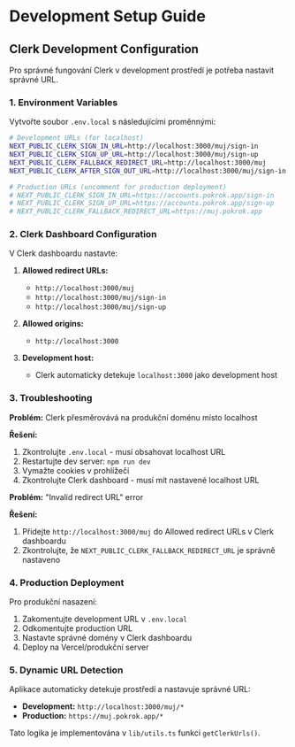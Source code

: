 # Development Setup Guide

## Clerk Development Configuration

Pro správné fungování Clerk v development prostředí je potřeba nastavit správné URL.

### 1. Environment Variables

Vytvořte soubor `.env.local` s následujícími proměnnými:

```bash
# Development URLs (for localhost)
NEXT_PUBLIC_CLERK_SIGN_IN_URL=http://localhost:3000/muj/sign-in
NEXT_PUBLIC_CLERK_SIGN_UP_URL=http://localhost:3000/muj/sign-up
NEXT_PUBLIC_CLERK_FALLBACK_REDIRECT_URL=http://localhost:3000/muj
NEXT_PUBLIC_CLERK_AFTER_SIGN_OUT_URL=http://localhost:3000/muj/sign-in

# Production URLs (uncomment for production deployment)
# NEXT_PUBLIC_CLERK_SIGN_IN_URL=https://accounts.pokrok.app/sign-in
# NEXT_PUBLIC_CLERK_SIGN_UP_URL=https://accounts.pokrok.app/sign-up
# NEXT_PUBLIC_CLERK_FALLBACK_REDIRECT_URL=https://muj.pokrok.app
```

### 2. Clerk Dashboard Configuration

V Clerk dashboardu nastavte:

1. **Allowed redirect URLs:**
   - `http://localhost:3000/muj`
   - `http://localhost:3000/muj/sign-in`
   - `http://localhost:3000/muj/sign-up`

2. **Allowed origins:**
   - `http://localhost:3000`

3. **Development host:**
   - Clerk automaticky detekuje `localhost:3000` jako development host

### 3. Troubleshooting

**Problém:** Clerk přesměrovává na produkční doménu místo localhost

**Řešení:**
1. Zkontrolujte `.env.local` - musí obsahovat localhost URL
2. Restartujte dev server: `npm run dev`
3. Vymažte cookies v prohlížeči
4. Zkontrolujte Clerk dashboard - musí mít nastavené localhost URL

**Problém:** "Invalid redirect URL" error

**Řešení:**
1. Přidejte `http://localhost:3000/muj` do Allowed redirect URLs v Clerk dashboardu
2. Zkontrolujte, že `NEXT_PUBLIC_CLERK_FALLBACK_REDIRECT_URL` je správně nastaveno

### 4. Production Deployment

Pro produkční nasazení:

1. Zakomentujte development URL v `.env.local`
2. Odkomentujte production URL
3. Nastavte správné domény v Clerk dashboardu
4. Deploy na Vercel/produkční server

### 5. Dynamic URL Detection

Aplikace automaticky detekuje prostředí a nastavuje správné URL:

- **Development:** `http://localhost:3000/muj/*`
- **Production:** `https://muj.pokrok.app/*`

Tato logika je implementována v `lib/utils.ts` funkci `getClerkUrls()`.
